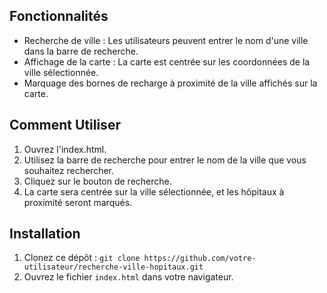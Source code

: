 
## Fonctionnalités

- Recherche de ville : Les utilisateurs peuvent entrer le nom d'une ville dans la barre de recherche.
- Affichage de la carte : La carte est centrée sur les coordonnées de la ville sélectionnée.
- Marquage des bornes de recharge à proximité de la ville affichés sur la carte.

## Comment Utiliser

1. Ouvrez l'index.html.
2. Utilisez la barre de recherche pour entrer le nom de la ville que vous souhaitez rechercher.
3. Cliquez sur le bouton de recherche.
4. La carte sera centrée sur la ville sélectionnée, et les hôpitaux à proximité seront marqués.


## Installation

1. Clonez ce dépôt : `git clone https://github.com/votre-utilisateur/recherche-ville-hopitaux.git`
2. Ouvrez le fichier `index.html` dans votre navigateur.


